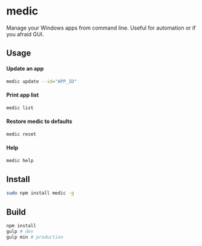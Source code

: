 # medic
Manage your Windows apps from command line. Useful for automation or if you afraid GUI.

## Usage
#### Update an app
```bash
medic update --id="APP_ID"
```

#### Print app list
```bash
medic list
```

#### Restore medic to defaults
```bash
medic reset
```

#### Help
```bash
medic help
```

## Install
```bash
sudo npm install medic -g
```

## Build
```bash
npm install
gulp # dev
gulp min # production
```